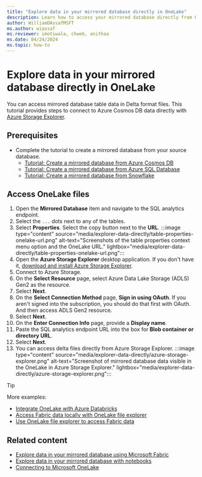 ```yaml
---
title: "Explore data in your mirrored database directly in OneLake"
description: Learn how to access your mirrored database directly from OneLake in Delta format.
author: WilliamDAssafMSFT
ms.author: wiassaf
ms.reviewer: imotiwala, chweb, anithaa
ms.date: 04/24/2024
ms.topic: how-to
---
```

# Explore data in your mirrored database directly in OneLake

You can access mirrored database table data in Delta format files. This tutorial provides steps to connect to Azure Cosmos DB data directly with [Azure Storage Explorer](../../onelake/onelake-azure-storage-explorer.md).

## Prerequisites

- Complete the tutorial to create a mirrored database from your source database.
    - [Tutorial: Create a mirrored database from Azure Cosmos DB](azure-cosmos-db-tutorial.md)
    - [Tutorial: Create a mirrored database from Azure SQL Database](azure-sql-database-tutorial.md)
    - [Tutorial: Create a mirrored database from Snowflake](snowflake-tutorial.md)

## Access OneLake files

1. Open the **Mirrored Database** item and navigate to the SQL analytics endpoint.
1. Select the `...` dots next to any of the tables.
1. Select **Properties**. Select the copy button next to the **URL**.
    :::image type="content" source="media/explorer-data-directly/table-properties-onelake-url.png" alt-text="Screenshots of the table properties context menu option and the OneLake URL." lightbox="media/explorer-data-directly/table-properties-onelake-url.png":::
1. Open the **Azure Storage Explorer** desktop application. If you don't have it, [download and install Azure Storage Explorer](https://azure.microsoft.com/products/storage/storage-explorer).
1. Connect to Azure Storage.
1. On the **Select Resource** page, select Azure Data Lake Storage (ADLS) Gen2 as the resource.
1. Select **Next**.
1. On the **Select Connection Method** page, **Sign in using OAuth**. If you aren't signed into the subscription, you should do that first with OAuth. And then access ADLS Gen2 resource.
1. Select **Next**.
1. On the **Enter Connection Info** page, provide a **Display name**.
1. Paste the SQL analytics endpoint URL into the box for **Blob container or directory URL**.
1. Select **Next**.
1. You can access delta files directly from Azure Storage Explorer.
    :::image type="content" source="media/explorer-data-directly/azure-storage-explorer.png" alt-text="Screenshot of mirrored database data visible in the OneLake in Azure Storage Explorer." lightbox="media/explorer-data-directly/azure-storage-explorer.png":::

> [!TIP]
> More examples:
>
> - [Integrate OneLake with Azure Databricks](../../onelake/onelake-azure-databricks.md)
> - [Access Fabric data locally with OneLake file explorer](../../onelake/onelake-file-explorer.md)
> - [Use OneLake file explorer to access Fabric data](../../onelake/onelake-file-explorer.md)

## Related content

- [Explore data in your mirrored database using Microsoft Fabric](explore.md)
- [Explore data in your mirrored database with notebooks](explore-onelake-shortcut.md)
- [Connecting to Microsoft OneLake](../../onelake/onelake-access-api.md)
